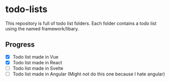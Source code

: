 # todo-lists

This repository is full of todo list folders. Each folder contains a todo list using the named framework/libary.

## Progress

- [x] Todo list made in Vue
- [x] Todo list made in React
- [ ] Todo list made in Svelte
- [ ] Todo list made in Angular (Might not do this one because I hate angular)